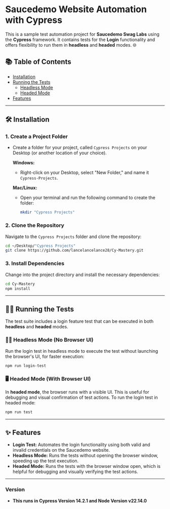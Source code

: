 

#  Saucedemo Website Automation with Cypress

This is a sample test automation project for **Saucedemo Swag Labs** using the **Cypress** framework. It contains tests for the **Login** functionality and offers flexibility to run them in **headless** and **headed** modes. 🌐

## 📚 Table of Contents

- [Installation](#installation)
- [Running the Tests](#running-the-tests)
  - [Headless Mode](#headless-mode)
  - [Headed Mode](#headed-mode)
- [Features](#features)

---

## 🛠️ Installation

### 1. Create a Project Folder
- Create a folder for your project, called `Cypress Projects` on your Desktop (or another location of your choice).

  **Windows:**
  - Right-click on your Desktop, select "New Folder," and name it `Cypress-Projects`.

  **Mac/Linux:**
  - Open your terminal and run the following command to create the folder:

    ```bash
    mkdir "Cypress Projects"
    ```

### 2. Clone the Repository
Navigate to the `Cypress Projects` folder and clone the repository:

```bash
cd ~/Desktop/"Cypress Projects"
git clone https://github.com/lancelancelance28/Cy-Mastery.git
```

### 3. Install Dependencies
Change into the project directory and install the necessary dependencies:

```bash
cd Cy-Mastery
npm install
```

---

## 🏃‍♂️ Running the Tests

The test suite includes a login feature test that can be executed in both **headless** and **headed** modes.

### 🧑‍💻 Headless Mode (No Browser UI)

Run the login test in headless mode to execute the test without launching the browser's UI, for faster execution:

```bash
npm run login-test
```

### 🖥️ Headed Mode (With Browser UI)

In **headed mode**, the browser runs with a visible UI. This is useful for debugging and visual confirmation of test actions. To run the login test in headed mode:

```bash
npm run test
```

---

## ✨ Features

- **Login Test:** Automates the login functionality using both valid and invalid credentials on the Saucedemo website.
- **Headless Mode:** Runs the tests without opening the browser window, speeding up the test execution.
- **Headed Mode:** Runs the tests with the browser window open, which is helpful for debugging and visually verifying the test actions.

---
### Version

- **This runs in Cypress Version 14.2.1 and Node Version v22.14.0** 